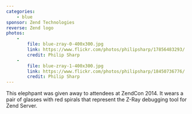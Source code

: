 ```yaml
---
categories:
    - blue
sponsor: Zend Technologies
reverse: Zend logo
photos:
    -
        file: blue-zray-0-400x300.jpg
        link: https://www.flickr.com/photos/philipsharp/17856483293/
        credit: Philip Sharp
    -
        file: blue-zray-1-400x300.jpg
        link: https://www.flickr.com/photos/philipsharp/18450736776/
        credit: Philip Sharp
---
```

This elephpant was given away to attendees at ZendCon 2014. It wears a pair of glasses
with red spirals that represent the Z-Ray debugging tool for Zend Server.
